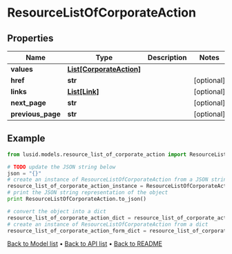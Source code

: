 # ResourceListOfCorporateAction


## Properties
Name | Type | Description | Notes
------------ | ------------- | ------------- | -------------
**values** | [**List[CorporateAction]**](CorporateAction.md) |  | 
**href** | **str** |  | [optional] 
**links** | [**List[Link]**](Link.md) |  | [optional] 
**next_page** | **str** |  | [optional] 
**previous_page** | **str** |  | [optional] 

## Example

```python
from lusid.models.resource_list_of_corporate_action import ResourceListOfCorporateAction

# TODO update the JSON string below
json = "{}"
# create an instance of ResourceListOfCorporateAction from a JSON string
resource_list_of_corporate_action_instance = ResourceListOfCorporateAction.from_json(json)
# print the JSON string representation of the object
print ResourceListOfCorporateAction.to_json()

# convert the object into a dict
resource_list_of_corporate_action_dict = resource_list_of_corporate_action_instance.to_dict()
# create an instance of ResourceListOfCorporateAction from a dict
resource_list_of_corporate_action_form_dict = resource_list_of_corporate_action.from_dict(resource_list_of_corporate_action_dict)
```
[Back to Model list](../README.md#documentation-for-models) &#8226; [Back to API list](../README.md#documentation-for-api-endpoints) &#8226; [Back to README](../README.md)


